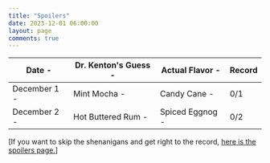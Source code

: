 ```yaml
---
title: "Spoilers"
date: 2023-12-01 06:00:00
layout: page
comments: true
---
```


|Date -| Dr. Kenton's Guess - | Actual Flavor - | Record|
|---|---|---|---|
|December 1 -| Mint Mocha - | Candy Cane -| 0/1|
|December 2 -| Hot Buttered Rum - | Spiced Eggnog -| 0/2|


[If you want to skip the shenanigans and get right to the record, <a href="https://thecapableone.com/2023/12/01/spoilers.html"> here is the spoilers page.</a>]
